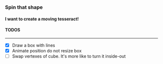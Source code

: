 ### Spin that shape

#### I want to create a moving tesseract!


#### TODOS

---
- [x] Draw a box with lines 
- [x] Animate position do not resize box
- [ ] Swap vertexes of cube. It's more like to turn it inside-out